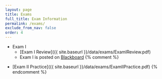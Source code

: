 ```yaml
---
layout: page
title: Exams 
full_title: Exam Information
permalink: /exams/
exclude_from_nav: false 
order: 4
---
```


- Exam I
    * [Exam I Review]({{ site.baseurl }}/data/exams/ExamIReview.pdf)
    * Exam I is posted on [Blackboard](https://easternct.blackboard.com/)
{% comment %}
* [Exam II Practice]({{ site.baseurl }}/data/exams/ExamIIPractice.pdf)
{% endcomment %}
